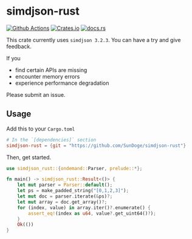 # simdjson-rust

[![Github Actions](https://img.shields.io/github/actions/workflow/status/SunDoge/simdjson-rust/CI.yml?branch=master&style=for-the-badge)](https://github.com/SunDoge/simdjson-rust/actions/workflows/CI.yml)
[![Crates.io](https://img.shields.io/crates/v/simdjson-rust?style=for-the-badge)](https://crates.io/crates/simdjson-rust)
[![docs.rs](https://img.shields.io/docsrs/simdjson-rust/latest?style=for-the-badge)](https://docs.rs/simdjson-rust)

This crate currently uses `simdjson 3.2.3`. You can have a try and give feedback.

If you

- find certain APIs are missing
- encounter memory errors
- experience performance degradation

Please submit an issue.

## Usage

Add this to your `Cargo.toml`

```toml
# In the `[dependencies]` section
simdjson-rust = {git = "https://github.com/SunDoge/simdjson-rust"}
```

Then, get started.

```rust
use simdjson_rust::{ondemand::Parser, prelude::*};

fn main() -> simdjson_rust::Result<()> {
    let mut parser = Parser::default();
    let ps = make_padded_string("[0,1,2,3]");
    let mut doc = parser.iterate(&ps)?;
    let mut array = doc.get_array()?;
    for (index, value) in array.iter()?.enumerate() {
        assert_eq!(index as u64, value?.get_uint64()?);
    }
    Ok(())
}
```
